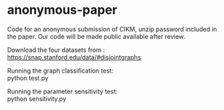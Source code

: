 # anonymous-paper

Code for an anonymous submission of CIKM, unzip password included in the paper. Our code will be made public available after review.

Download the four datasets from : https://snap.stanford.edu/data/#disjointgraphs

Running the graph classification test:   
python test.py

Running the parameter sensitivity test:   
python sensitivity.py

